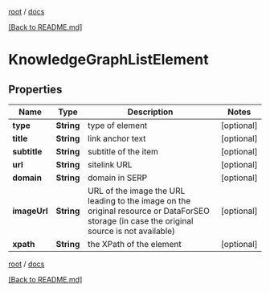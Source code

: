 [root](./../ "root") / [docs](./ "docs")

[[Back to README.md]](./../README.md "[Back to README.md]")

# KnowledgeGraphListElement

## Properties

| Name | Type | Description | Notes |
|------------ | ------------- | ------------- | -------------|
|**type** | **String** | type of element |  [optional] |
|**title** | **String** | link anchor text |  [optional] |
|**subtitle** | **String** | subtitle of the item |  [optional] |
|**url** | **String** | sitelink URL |  [optional] |
|**domain** | **String** | domain in SERP |  [optional] |
|**imageUrl** | **String** | URL of the image the URL leading to the image on the original resource or DataForSEO storage (in case the original source is not available) |  [optional] |
|**xpath** | **String** | the XPath of the element |  [optional] |

[root](./../ "root") / [docs](./ "docs")

[[Back to README.md]](./../README.md "[Back to README.md]")